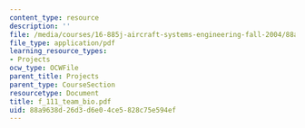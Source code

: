 ```yaml
---
content_type: resource
description: ''
file: /media/courses/16-885j-aircraft-systems-engineering-fall-2004/88a9638d26d3d6e04ce5828c75e594ef_f_111_team_bio.pdf
file_type: application/pdf
learning_resource_types:
- Projects
ocw_type: OCWFile
parent_title: Projects
parent_type: CourseSection
resourcetype: Document
title: f_111_team_bio.pdf
uid: 88a9638d-26d3-d6e0-4ce5-828c75e594ef
---
```

